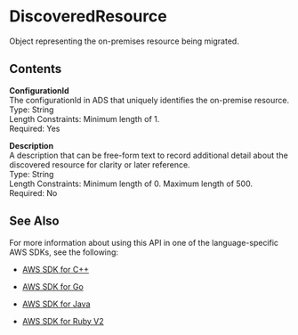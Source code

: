 # DiscoveredResource<a name="API_DiscoveredResource"></a>

Object representing the on\-premises resource being migrated\.

## Contents<a name="API_DiscoveredResource_Contents"></a>

 **ConfigurationId**   
The configurationId in ADS that uniquely identifies the on\-premise resource\.  
Type: String  
Length Constraints: Minimum length of 1\.  
Required: Yes

 **Description**   
A description that can be free\-form text to record additional detail about the discovered resource for clarity or later reference\.  
Type: String  
Length Constraints: Minimum length of 0\. Maximum length of 500\.  
Required: No

## See Also<a name="API_DiscoveredResource_SeeAlso"></a>

For more information about using this API in one of the language\-specific AWS SDKs, see the following:

+  [AWS SDK for C\+\+](http://docs.aws.amazon.com/goto/SdkForCpp/AWSMigrationHub-2017-05-31/DiscoveredResource) 

+  [AWS SDK for Go](http://docs.aws.amazon.com/goto/SdkForGoV1/AWSMigrationHub-2017-05-31/DiscoveredResource) 

+  [AWS SDK for Java](http://docs.aws.amazon.com/goto/SdkForJava/AWSMigrationHub-2017-05-31/DiscoveredResource) 

+  [AWS SDK for Ruby V2](http://docs.aws.amazon.com/goto/SdkForRubyV2/AWSMigrationHub-2017-05-31/DiscoveredResource) 